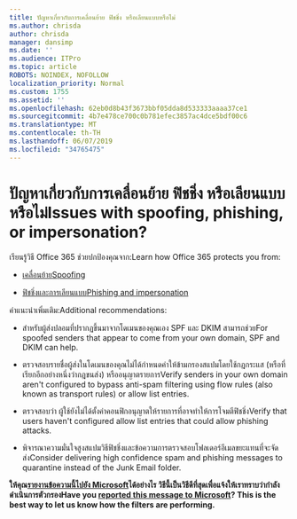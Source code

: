 ```yaml
---
title: ปัญหาเกี่ยวกับการเคลื่อนย้าย ฟิชชิ่ง หรือเลียนแบบหรือไม่
ms.author: chrisda
author: chrisda
manager: dansimp
ms.date: ''
ms.audience: ITPro
ms.topic: article
ROBOTS: NOINDEX, NOFOLLOW
localization_priority: Normal
ms.custom: 1755
ms.assetid: ''
ms.openlocfilehash: 62eb0d8b43f3673bbf05dda8d533333aaaa37ce1
ms.sourcegitcommit: 4b7e478ce700c0b781efec3857ac4dce5bdf00c6
ms.translationtype: MT
ms.contentlocale: th-TH
ms.lasthandoff: 06/07/2019
ms.locfileid: "34765475"
---
```

# <a name="issues-with-spoofing-phishing-or-impersonation"></a><span data-ttu-id="4d690-102">ปัญหาเกี่ยวกับการเคลื่อนย้าย ฟิชชิ่ง หรือเลียนแบบหรือไม่</span><span class="sxs-lookup"><span data-stu-id="4d690-102">Issues with spoofing, phishing, or impersonation?</span></span>

<span data-ttu-id="4d690-103">เรียนรู้วิธี Office 365 ช่วยปกป้องคุณจาก:</span><span class="sxs-lookup"><span data-stu-id="4d690-103">Learn how Office 365 protects you from:</span></span>

- [<span data-ttu-id="4d690-104">เคลื่อนย้าย</span><span class="sxs-lookup"><span data-stu-id="4d690-104">Spoofing</span></span>](https://docs.microsoft.com/office365/securitycompliance/anti-spoofing-protection)

- [<span data-ttu-id="4d690-105">ฟิชชิ่งและการเลียนแบบ</span><span class="sxs-lookup"><span data-stu-id="4d690-105">Phishing and impersonation</span></span>](https://docs.microsoft.com/office365/securitycompliance/atp-anti-phishing)

<span data-ttu-id="4d690-106">คำแนะนำเพิ่มเติม:</span><span class="sxs-lookup"><span data-stu-id="4d690-106">Additional recommendations:</span></span>

- <span data-ttu-id="4d690-107">สำหรับผู้ส่งปลอมที่ปรากฏขึ้นมาจากโดเมนของคุณเอง SPF และ DKIM สามารถช่วย</span><span class="sxs-lookup"><span data-stu-id="4d690-107">For spoofed senders that appear to come from your own domain, SPF and DKIM can help.</span></span>

- <span data-ttu-id="4d690-108">ตรวจสอบรายชื่อผู้ส่งในโดเมนของคุณไม่ได้กำหนดค่าให้ข้ามกรองสแปมโดยใช้กฎกระแส (หรือที่เรียกอีกอย่างหนึ่งว่ากฎขนส่ง) หรืออนุญาตรายการ</span><span class="sxs-lookup"><span data-stu-id="4d690-108">Verify senders in your own domain aren't configured to bypass anti-spam filtering using flow rules (also known as transport rules) or allow list entries.</span></span>

- <span data-ttu-id="4d690-109">ตรวจสอบว่า ผู้ใช้ยังไม่ได้ตั้งค่าคอนฟิกอนุญาตให้รายการที่อาจทำให้การโจมตีฟิชชิ่ง</span><span class="sxs-lookup"><span data-stu-id="4d690-109">Verify that users haven't configured allow list entries that could allow phishing attacks.</span></span>

- <span data-ttu-id="4d690-110">พิจารณาความมั่นใจสูงสแปมวิธีฟิชชิ่งและข้อความการตรวจสอบโฟลเดอร์อีเมลขยะแทนที่จะจัดส่ง</span><span class="sxs-lookup"><span data-stu-id="4d690-110">Consider delivering high confidence spam and phishing messages to quarantine instead of the Junk Email folder.</span></span>

<span data-ttu-id="4d690-111">**ให้คุณ[รายงานข้อความนี้ไปยัง Microsoft](https://support.office.com/article/b5caa9f1-cdf3-4443-af8c-ff724ea719d2)ได้อย่างไร วิธีนี้เป็นวิธีดีที่สุดเพื่อแจ้งให้เราทราบว่ากำลังดำเนินการตัวกรอง**</span><span class="sxs-lookup"><span data-stu-id="4d690-111">**Have you [reported this message to Microsoft](https://support.office.com/article/b5caa9f1-cdf3-4443-af8c-ff724ea719d2)? This is the best way to let us know how the filters are performing.**</span></span>
